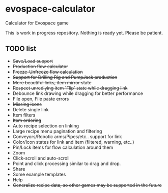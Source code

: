 # evospace-calculator
Calculator for Evospace game

This is work in progress repository. Nothing is ready yet. Please be patient.

## TODO list

- ~~Save/Load support~~
- ~~Production flow calculator~~
- ~~Freeze-Unfreeze flow calculation~~
- ~~Support for Drilling Rig and PumpJack production~~
- ~~More beautiful links, item mirror state~~
- ~~Respect unredlying item 'Flip' state while dragging link~~
- Debounce link drawing while dragging for better performance
- File open, File paste errors
- ~~Missing icons~~
- Delete single link
- Item filters
- ~~Item ordering~~
- Auto recipe selection on linking
- Large recipe menu pagination and filtering
- Conveyors/Robotic arms/Pipes/etc.. support for link
- Color/Icon states for link and item (filtered, warning, etc..)
- Pin/Lock items for flow calculation around them
- Zoom
- Click-scroll and auto-scroll
- Point and click processing similar to drag and drop.
- Share
- Some example templates
- Help
- ~~Generalize recipe data, so other games may be supported in the future~~
